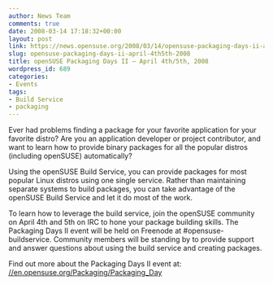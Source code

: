 ```yaml
---
author: News Team
comments: true
date: 2008-03-14 17:18:32+00:00
layout: post
link: https://news.opensuse.org/2008/03/14/opensuse-packaging-days-ii-april-4th5th-2008/
slug: opensuse-packaging-days-ii-april-4th5th-2008
title: openSUSE Packaging Days II – April 4th/5th, 2008
wordpress_id: 689
categories:
- Events
tags:
- Build Service
- packaging
---
```


Ever had problems finding a package for your favorite application for your favorite distro? Are you an application developer or project contributor, and want to learn how to provide binary packages for all the popular distros (including openSUSE) automatically?

Using the openSUSE Build Service, you can provide packages for most popular Linux distros using one single service. Rather than maintaining separate systems to build packages, you can take advantage of the openSUSE Build Service and let it do most of the work.

To learn how to leverage the build service, join the openSUSE community on April 4th and 5th on IRC to hone your package building skills. The Packaging Days II event will be held on Freenode at #opensuse-buildservice. Community members will be standing by to provide support and answer questions about using the build service and creating packages.

Find out more about the Packaging Days II event at: [//en.opensuse.org/Packaging/Packaging_Day](//en.opensuse.org/Packaging/Packaging_Day)
